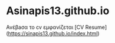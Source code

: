 # Asinapis13.github.io

Ανέβaσα το cv εμφανίζεται [CV Resume] (https://sinapis13.github.io/index.html) 
